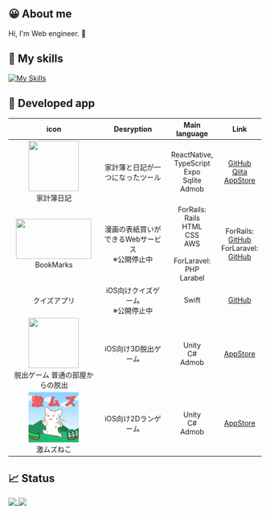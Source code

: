 ## 😀 About me
Hi, I'm Web engineer. 🤝

## 💪 My skills
[![My Skills](https://skillicons.dev/icons?i=html,css,js,aws,ruby,rails,react,jquery,php,laravel,cs,unity,swift,redis,docker,firebase,git,github&perline=10)](https://skillicons.dev)

## 👏 Developed app

| icon                                                                                                                                                                      | Desryption                                        | Main language                                                                     | Link                                                                                                                                                 | 
| :-----------------------------------------------------------------------------------------------------------------------------------------------------------------------: | :-----------------------------------------------: | :-------------------------------------------------------------------------------: | :--------------------------------------------------------------------------------------------------------------------------------------------------: | 
| <img src="https://github.com/stogashi146/stogashi146/assets/83628316/553a7726-9690-4ee4-bc5c-f33f25e041dc" width="100" height="100"> <br> 家計簿日記                      | 家計簿と日記が一つになったツール                  | ReactNative,<br>TypeScript<br>Expo<br>Sqlite<br>Admob                             |  [GitHub](https://github.com/stogashi146/CashDiary)<br>[Qiita](https://qiita.com/stogashi146/private/6a8f2ed017d3f015c7ae)<br>[AppStore]()
| <img src="https://github.com/stogashi146/stogashi146/assets/83628316/24d4c7d5-61ea-4b76-b772-544567832340" width="150" height="80"> <br> BookMarks                        | 漫画の表紙買いができるWebサービス<br>※公開停止中 | ForRails:<br>Rails<br>HTML<br>CSS<br>AWS<br><br>ForLaravel:<br>PHP<br>Larabel<br> | ForRails:<br>[GitHub](https://github.com/stogashi146/BookMarks)<br>ForLaravel:<br>[GitHub](https://github.com/stogashi146/BookMarksForLaravel) | 
| クイズアプリ                                                                                                                                                              | iOS向けクイズゲーム<br>※公開停止中               | Swift                                                                             |       [GitHub](https://github.com/stogashi146/NijisanjiQuiz)                                                                                     | 
| <img src="https://github.com/stogashi146/stogashi146/assets/83628316/a0188a00-182d-4b42-8468-478ba20bed9c" width="100" height="100"> <br> 脱出ゲーム 普通の部屋からの脱出 | iOS向け3D脱出ゲーム                               | Unity<br>C#<br>Admob                                                              |      [AppStore](https://apps.apple.com/app/id1660748414)                                                                                             | 
| <img src="https://raw.githubusercontent.com/stogashi146/stogashi146.github.io/main/images/GekimuzuNeko/icon.png" width="100" height="100"> <br> 激ムズねこ                | iOS向け2Dランゲーム                               | Unity<br>C#<br>Admob<br>                                                          | [AppStore](https://apps.apple.com/app/id1671800808)                                                                                               |

## 📈 Status
<a href="https://github-readme-stats.vercel.app/api/top-langs/?username=stogashi146">
  <img align="top" src="https://github-readme-stats.vercel.app/api/top-langs/?username=stogashi146&layout=compact" />
</a>
<a href="https://github-readme-stats.vercel.app/api?username=stogashi146">
  <img align="top" src="https://github-readme-stats.vercel.app/api?username=stogashi146&show_icons=true&theme=transparent" />
</a>
